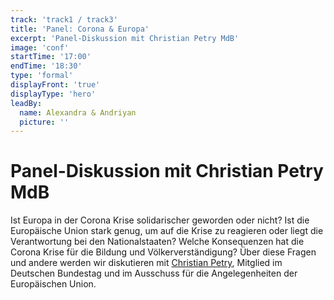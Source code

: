 ```yaml
---
track: 'track1 / track3'
title: 'Panel: Corona & Europa'
excerpt: 'Panel-Diskussion mit Christian Petry MdB'
image: 'conf'
startTime: '17:00'
endTime: '18:30'
type: 'formal'
displayFront: 'true'
displayType: 'hero'
leadBy:
  name: Alexandra & Andriyan
  picture: ''
---
```


# Panel-Diskussion mit Christian Petry MdB

Ist Europa in der Corona Krise solidarischer geworden oder nicht? Ist die Europäische Union stark genug, um auf die Krise zu reagieren oder liegt die Verantwortung bei den Nationalstaaten? Welche Konsequenzen hat die Corona Krise für die Bildung und Völkerverständigung?
Über diese Fragen und andere werden wir diskutieren mit <a href="https://www.bundestag.de/abgeordnete/biografien/P/petry_christian-522602">Christian Petry</a>, Mitglied im Deutschen Bundestag und im Ausschuss für die Angelegenheiten der Europäischen Union.
